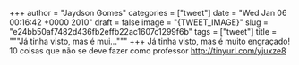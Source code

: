 
+++
author = "Jaydson Gomes"
categories = ["tweet"]
date = "Wed Jan 06 00:16:42 +0000 2010"
draft = false
image = "{TWEET_IMAGE}"
slug = "e24bb50af7482d436fb2effb22ac1607c1299f6b"
tags = ["tweet"]
title = """Já tinha visto, mas é mui..."""
+++
Já tinha visto, mas é muito engraçado! 10 coisas que não se deve fazer como professor http://tinyurl.com/yjuxze8
